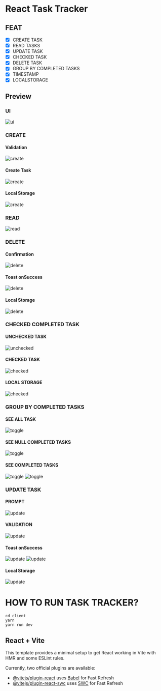 # React Task Tracker

## FEAT

- [x] CREATE TASK
- [x] READ TASKS
- [x] UPDATE TASK
- [x] CHECKED TASK
- [x] DELETE TASK
- [x] GROUP BY COMPLETED TASKS
- [x] TIMESTAMP
- [x] LOCALSTORAGE

## Preview

### UI

![ui](./readme-imgs/1-ui.png)

### CREATE

#### Validation

![create](./readme-imgs/2.1-create.png)

#### Create Task

![create](./readme-imgs/2.2-create.png)

#### Local Storage

![create](./readme-imgs/2.3-create.png)

### READ

![read](./readme-imgs/2.2-create.png)

### DELETE

#### Confirmation

![delete](./readme-imgs/3.1-delete.png)

#### Toast onSuccess

![delete](./readme-imgs/3.2-delete.png)

#### Local Storage

![delete](./readme-imgs/3.3-delete.png)

### CHECKED COMPLETED TASK

#### UNCHECKED TASK

![unchecked](./readme-imgs/4.1-checked.png)

#### CHECKED TASK

![checked](./readme-imgs/4.2-checked.png)

#### LOCAL STORAGE

![checked](./readme-imgs/4.3-checked.png)

### GROUP BY COMPLETED TASKS

#### SEE ALL TASK

![toggle](./readme-imgs/5.1-toggle.png)

#### SEE NULL COMPLETED TASKS

![toggle](./readme-imgs/5.2-toggle.png)

#### SEE COMPLETED TASKS

![toggle](./readme-imgs/5.3-toggle.png)
![toggle](./readme-imgs/5.4-toggle.png)

### UPDATE TASK

#### PROMPT

![update](./readme-imgs/6.1-update.png)

#### VALIDATION

![update](./readme-imgs/6.2-update.png)

#### Toast onSuccess

![update](./readme-imgs/6.3-update.png)
![update](./readme-imgs/6.4-update.png)

#### Local Storage

![update](./readme-imgs/6.5-update.png)

# HOW TO RUN TASK TRACKER?

```
cd client
yarn
yarn run dev
```

## React + Vite

This template provides a minimal setup to get React working in Vite with HMR and some ESLint rules.

Currently, two official plugins are available:

- [@vitejs/plugin-react](https://github.com/vitejs/vite-plugin-react/blob/main/packages/plugin-react/README.md) uses [Babel](https://babeljs.io/) for Fast Refresh
- [@vitejs/plugin-react-swc](https://github.com/vitejs/vite-plugin-react-swc) uses [SWC](https://swc.rs/) for Fast Refresh
